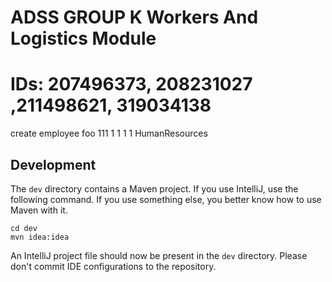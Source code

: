# ADSS GROUP K Workers And Logistics Module
# IDs: 207496373, 208231027 ,211498621, 319034138
create employee foo 111 1 1 1 1 HumanResources

## Development

The `dev` directory contains a Maven project.
If you use IntelliJ, use the following command.
If you use something else, you better know how to use Maven with it.

```
cd dev
mvn idea:idea
```

An IntelliJ project file should now be present in the `dev` directory.
Please don't commit IDE configurations to the repository.

